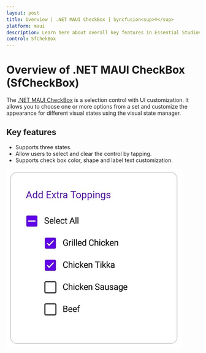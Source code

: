 ```yaml
---
layout: post
title: Overview | .NET MAUI CheckBox | Syncfusion<sup>®</sup>
platform: maui
description: Learn here about overall key features in Essential Studio® for .NET MAUI SfCheckBox Control, its elements, and more.
control: SfChekBox
---
```


# Overview of .NET MAUI CheckBox (SfCheckBox)

The [.NET MAUI CheckBox](https://help.syncfusion.com/cr/maui/Syncfusion.Maui.Buttons.SfCheckBox.html) is a selection control with UI customization. It allows you to choose one or more options from a set and customize the appearance for different visual states using the visual state manager.

## Key features

 * Supports three states.
 * Allow users to select and clear the control by tapping.
 * Supports check box color, shape and label text customization.

![Overview image of SfCheckBox](Images/Getting-Started/overviewimage.jpg)